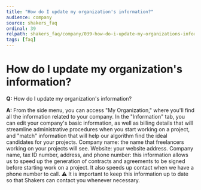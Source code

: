 ```yaml
---
title: "How do I update my organization's information?"
audience: company
source: shakers_faq
ordinal: 39
relpath: shakers_faq/company/039-how-do-i-update-my-organizations-information.md
tags: [faq]
---
```


# How do I update my organization's information?

**Q:** How do I update my organization's information?

**A:** From the side menu, you can access "My Organization," where you'll find all the information related to your company. In the "Information" tab, you can edit your company's basic information, as well as billing details that will streamline administrative procedures when you start working on a project, and "match" information that will help our algorithm find the ideal candidates for your projects. Company name: the name that freelancers working on your projects will see. Website: your website address. Company name, tax ID number, address, and phone number: this information allows us to speed up the generation of contracts and agreements to be signed before starting work on a project. It also speeds up contact when we have a phone number to call. ⚠️ It is important to keep this information up to date so that Shakers can contact you whenever necessary.
